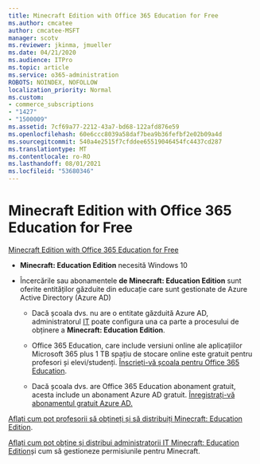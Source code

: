 ```yaml
---
title: Minecraft Edition with Office 365 Education for Free
ms.author: cmcatee
author: cmcatee-MSFT
manager: scotv
ms.reviewer: jkinma, jmueller
ms.date: 04/21/2020
ms.audience: ITPro
ms.topic: article
ms.service: o365-administration
ROBOTS: NOINDEX, NOFOLLOW
localization_priority: Normal
ms.custom:
- commerce_subscriptions
- "1427"
- "1500009"
ms.assetid: 7cf69a77-2212-43a7-bd68-122afd876e59
ms.openlocfilehash: 60e6ccc8039a58daf7bea9b36fefbf2e02b09a4d
ms.sourcegitcommit: 540a4e2515f7cfddee65519046454fc4437cd287
ms.translationtype: MT
ms.contentlocale: ro-RO
ms.lasthandoff: 08/01/2021
ms.locfileid: "53680346"
---
```

# <a name="minecraft-edition-with-office-365-education-for-free"></a>Minecraft Edition with Office 365 Education for Free

[Minecraft Edition with Office 365 Education for Free](https://docs.microsoft.com/education/windows/get-minecraft-for-education)
  
- **Minecraft: Education Edition** necesită Windows 10

- Încercările sau abonamentele **de Minecraft: Education Edition** sunt oferite entităților găzduite din educație care sunt gestionate de Azure Active Directory (Azure AD)

  - Dacă școala dvs. nu are o entitate găzduită Azure AD, administratorul [IT](https://docs.microsoft.com/education/windows/school-get-minecraft) poate configura una ca parte a procesului de obținere a **Minecraft: Education Edition**.

  - Office 365 Education, care include versiuni online ale aplicațiilor Microsoft 365 plus 1 TB spațiu de stocare online este gratuit pentru profesori și elevi/studenți. [Înscrieți-vă școala pentru Office 365 Education](https://www.microsoft.com/education/products/office).

  - Dacă școala dvs. are Office 365 Education abonament gratuit, acesta include un abonament Azure AD gratuit. [Înregistrați-vă abonamentul gratuit Azure AD.](https://msdn.microsoft.com/library/windows/hardware/mt703369%28v=vs.85%29.aspx)

[Aflați cum pot profesorii să obțineți și să distribuiți Minecraft: Education Edition](https://docs.microsoft.com/education/windows/teacher-get-minecraft).
  
[Aflați cum pot obține și distribui administratorii IT Minecraft: Education Edition](https://docs.microsoft.com/education/windows/school-get-minecraft)și cum să gestioneze permisiunile pentru Minecraft.